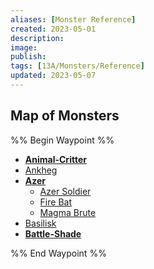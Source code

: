 ```yaml
---
aliases: [Monster Reference]
created: 2023-05-01
description: 
image: 
publish: 
tags: [13A/Monsters/Reference]
updated: 2023-05-07
---
```


## Map of Monsters

%% Begin Waypoint %%
- **[Animal-Critter](./Animal-Critter/Animal-Critter.md)**
- [Ankheg](./Ankheg.md)
- **[Azer](./Azer/Azer.md)**
	- [Azer Soldier](./Azer/Azer%20Soldier.md)
	- [Fire Bat](./Azer/Fire%20Bat.md)
	- [Magma Brute](./Azer/Magma%20Brute.md)
- [Basilisk](./Basilisk.md)
- **[Battle-Shade](./Battle-Shade/Battle-Shade.md)**

%% End Waypoint %%
